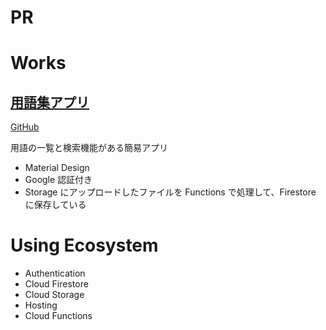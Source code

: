 # PR

# Works

## [用語集アプリ](https://glossary-kurosame.firebaseapp.com)

[GitHub](https://github.com/kurosame/glossary)

用語の一覧と検索機能がある簡易アプリ

- Material Design
- Google 認証付き
- Storage にアップロードしたファイルを Functions で処理して、Firestore に保存している

# Using Ecosystem

- Authentication
- Cloud Firestore
- Cloud Storage
- Hosting
- Cloud Functions

